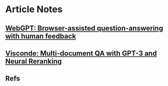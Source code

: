 # Article Notes

## [WebGPT: Browser-assisted question-answering with human feedback](https://arxiv.org/pdf/2112.09332.pdf)

## [Visconde: Multi-document QA with GPT-3 and Neural Reranking](https://arxiv.org/pdf/2212.09656.pdf)

## Refs
